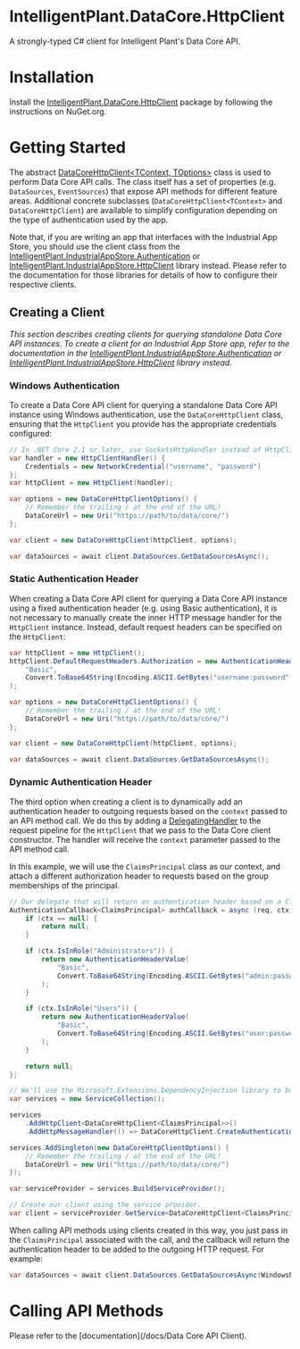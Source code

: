 ﻿# IntelligentPlant.DataCore.HttpClient

A strongly-typed C# client for Intelligent Plant's Data Core API.


# Installation

Install the [IntelligentPlant.DataCore.HttpClient](https://www.nuget.org/packages/IntelligentPlant.DataCore.HttpClient) package by following the instructions on NuGet.org.


# Getting Started

The abstract [DataCoreHttpClient<TContext, TOptions>](./DataCoreHttpClient.cs) class is used to perform Data Core API calls. The class itself has a set of properties (e.g. `DataSources`, `EventSources`) that expose API methods for different feature areas. Additional concrete subclasses (`DataCoreHttpClient<TContext>` and `DataCoreHttpClient`) are available to simplify configuration depending on the type of authentication used by the app.

Note that, if you are writing an app that interfaces with the Industrial App Store, you should use the client class from the [IntelligentPlant.IndustrialAppStore.Authentication](/src/IntelligentPlant.IndustrialAppStore.Authentication/IndustrialAppStoreHttpClient.cs) or [IntelligentPlant.IndustrialAppStore.HttpClient](/src/IntelligentPlant.IndustrialAppStore.HttpClient/IndustrialAppStoreHttpClientT.cs) library instead. Please refer to the documentation for those libraries for details of how to configure their respective clients.


## Creating a Client

_This section describes creating clients for querying standalone Data Core API instances. To create a client for an Industrial App Store app, refer to the documentation in the [IntelligentPlant.IndustrialAppStore.Authentication](/src/IntelligentPlant.IndustrialAppStore.Authentication) or [IntelligentPlant.IndustrialAppStore.HttpClient](/src/IntelligentPlant.IndustrialAppStore.HttpClient) library instead._


### Windows Authentication

To create a Data Core API client for querying a standalone Data Core API instance using Windows authentication, use the `DataCoreHttpClient` class, ensuring that the `HttpClient` you provide has the appropriate credentials configured:

```csharp
// In .NET Core 2.1 or later, use SocketsHttpHandler instead of HttpClientHandler.
var handler = new HttpClientHandler() {
    Credentials = new NetworkCredential("username", "password")
};
var httpClient = new HttpClient(handler);

var options = new DataCoreHttpClientOptions() {
    // Remember the trailing / at the end of the URL!
    DataCoreUrl = new Uri("https://path/to/data/core/")
};

var client = new DataCoreHttpClient(httpClient, options);

var dataSources = await client.DataSources.GetDataSourcesAsync();
```


### Static Authentication Header

When creating a Data Core API client for querying a Data Core API instance using a fixed authentication header (e.g. using Basic authentication), it is not necessary to manually create the inner HTTP message handler for the `HttpClient` instance. Instead, default request headers can be specified on the `HttpClient`:

```csharp
var httpClient = new HttpClient();
httpClient.DefaultRequestHeaders.Authorization = new AuthenticationHeaderValue(
    "Basic",
    Convert.ToBase64String(Encoding.ASCII.GetBytes("username:password"))
);

var options = new DataCoreHttpClientOptions() {
    // Remember the trailing / at the end of the URL!
    DataCoreUrl = new Uri("https://path/to/data/core/")
};

var client = new DataCoreHttpClient(httpClient, options);

var dataSources = await client.DataSources.GetDataSourcesAsync();
```


### Dynamic Authentication Header

The third option when creating a client is to dynamically add an authentication header to outgoing requests based on the `context` passed to an API method call. We do this by adding a [DelegatingHandler](https://docs.microsoft.com/en-us/dotnet/api/system.net.http.delegatinghandler) to the request pipeline for the `HttpClient` that we pass to the Data Core client constructor. The handler will receive the `context` parameter passed to the API method call.

In this example, we will use the `ClaimsPrincipal` class as our context, and attach a different authorization header to requests based on the group memberships of the principal.

```csharp
// Our delegate that will return an authentication header based on a ClaimsPrincipal instance.
AuthenticationCallback<ClaimsPrincipal> authCallback = async (req, ctx, ct) => {
    if (ctx == null) {
        return null;
    }

    if (ctx.IsInRole("Administrators")) {
        return new AuthenticationHeaderValue(
            "Basic",
            Convert.ToBase64String(Encoding.ASCII.GetBytes("admin:password_1"))
        );
    }

    if (ctx.IsInRole("Users")) {
        return new AuthenticationHeaderValue(
            "Basic",
            Convert.ToBase64String(Encoding.ASCII.GetBytes("user:password_2"))
        );
    }

    return null;
};

// We'll use the Microsoft.Extensions.DependencyInjection library to build our client.
var services = new ServiceCollection();

services
    .AddHttpClient<DataCoreHttpClient<ClaimsPrincipal>>()
    .AddHttpMessageHandler(() => DataCoreHttpClient.CreateAuthenticationMessageHandler(authCallback));

services.AddSingleton(new DataCoreHttpClientOptions() {
    // Remember the trailing / at the end of the URL!
    DataCoreUrl = new Uri("https://path/to/data/core/")
});

var serviceProvider = services.BuildServiceProvider();

// Create our client using the service provider.
var client = serviceProvider.GetService<DataCoreHttpClient<ClaimsPrincipal>>();
```

When calling API methods using clients created in this way, you just pass in the `ClaimsPrincipal` associated with the call, and the callback will return the authentication header to be added to the outgoing HTTP request. For example:

```csharp
var dataSources = await client.DataSources.GetDataSourcesAsync(WindowsPrincipal.Current);
```


# Calling API Methods

Please refer to the [documentation](/docs/Data Core API Client).

